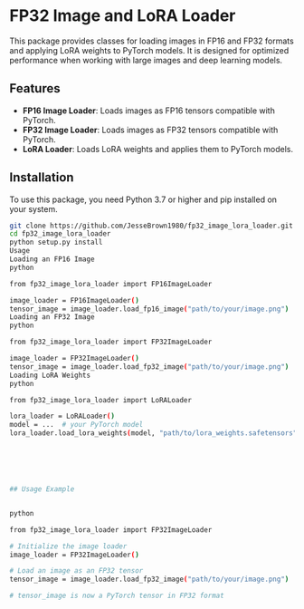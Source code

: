 # FP32 Image and LoRA Loader

This package provides classes for loading images in FP16 and FP32 formats and applying LoRA weights to PyTorch models. It is designed for optimized performance when working with large images and deep learning models.

## Features

- **FP16 Image Loader**: Loads images as FP16 tensors compatible with PyTorch.
- **FP32 Image Loader**: Loads images as FP32 tensors compatible with PyTorch.
- **LoRA Loader**: Loads LoRA weights and applies them to PyTorch models.

## Installation

To use this package, you need Python 3.7 or higher and pip installed on your system.

```bash
git clone https://github.com/JesseBrown1980/fp32_image_lora_loader.git
cd fp32_image_lora_loader
python setup.py install
Usage
Loading an FP16 Image
python

from fp32_image_lora_loader import FP16ImageLoader

image_loader = FP16ImageLoader()
tensor_image = image_loader.load_fp16_image("path/to/your/image.png")
Loading an FP32 Image
python

from fp32_image_lora_loader import FP32ImageLoader

image_loader = FP32ImageLoader()
tensor_image = image_loader.load_fp32_image("path/to/your/image.png")
Loading LoRA Weights
python

from fp32_image_lora_loader import LoRALoader

lora_loader = LoRALoader()
model = ...  # your PyTorch model
lora_loader.load_lora_weights(model, "path/to/lora_weights.safetensors")






## Usage Example


python

from fp32_image_lora_loader import FP32ImageLoader

# Initialize the image loader
image_loader = FP32ImageLoader()

# Load an image as an FP32 tensor
tensor_image = image_loader.load_fp32_image("path/to/your/image.png")

# tensor_image is now a PyTorch tensor in FP32 format